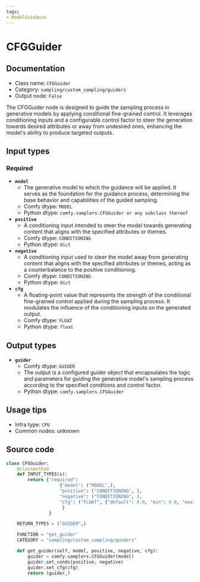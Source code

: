 ```yaml
---
tags:
- ModelGuidance
---
```


# CFGGuider
## Documentation
- Class name: `CFGGuider`
- Category: `sampling/custom_sampling/guiders`
- Output node: `False`

The CFGGuider node is designed to guide the sampling process in generative models by applying conditional fine-grained control. It leverages conditioning inputs and a configurable control factor to steer the generation towards desired attributes or away from undesired ones, enhancing the model's ability to produce targeted outputs.
## Input types
### Required
- **`model`**
    - The generative model to which the guidance will be applied. It serves as the foundation for the guidance process, determining the base behavior and capabilities of the guided sampling.
    - Comfy dtype: `MODEL`
    - Python dtype: `comfy.samplers.CFGGuider or any subclass thereof`
- **`positive`**
    - A conditioning input intended to steer the model towards generating content that aligns with the specified attributes or themes.
    - Comfy dtype: `CONDITIONING`
    - Python dtype: `dict`
- **`negative`**
    - A conditioning input used to steer the model away from generating content that aligns with the specified attributes or themes, acting as a counterbalance to the positive conditioning.
    - Comfy dtype: `CONDITIONING`
    - Python dtype: `dict`
- **`cfg`**
    - A floating-point value that represents the strength of the conditional fine-grained control applied during the sampling process. It modulates the influence of the conditioning inputs on the generated output.
    - Comfy dtype: `FLOAT`
    - Python dtype: `float`
## Output types
- **`guider`**
    - Comfy dtype: `GUIDER`
    - The output is a configured guider object that encapsulates the logic and parameters for guiding the generative model's sampling process according to the specified conditions and control factor.
    - Python dtype: `comfy.samplers.CFGGuider`
## Usage tips
- Infra type: `CPU`
- Common nodes: unknown


## Source code
```python
class CFGGuider:
    @classmethod
    def INPUT_TYPES(s):
        return {"required":
                    {"model": ("MODEL",),
                    "positive": ("CONDITIONING", ),
                    "negative": ("CONDITIONING", ),
                    "cfg": ("FLOAT", {"default": 8.0, "min": 0.0, "max": 100.0, "step":0.1, "round": 0.01}),
                     }
                }

    RETURN_TYPES = ("GUIDER",)

    FUNCTION = "get_guider"
    CATEGORY = "sampling/custom_sampling/guiders"

    def get_guider(self, model, positive, negative, cfg):
        guider = comfy.samplers.CFGGuider(model)
        guider.set_conds(positive, negative)
        guider.set_cfg(cfg)
        return (guider,)

```
